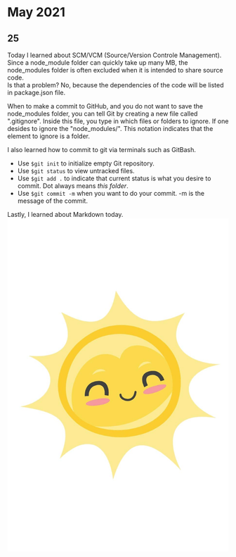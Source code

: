 
# May 2021

## 25

Today I learned about SCM/VCM (Source/Version Controle Management). Since a node_module folder can quickly take up many MB, the node_modules folder is often excluded when it is intended to share source code.   
Is that a problem? No, because the dependencies of the code will be listed in package.json file. 

When to make a commit to GitHub, and you do not want to save the node_modules folder, you can tell Git by creating a new file called ".gitignore". Inside this file, you type in which files or folders to ignore. 
If one desides to ignore the "node_modules/". This notation indicates that the element to ignore is a folder.

I also learned how to commit to git via terminals such as GitBash. 

* Use `$git init` to initialize empty Git repository. 
* Use `$git status` to view untracked files. 
* Use `$git add .` to indicate that current status is what you desire to commit. Dot always means *this folder*.
* Use `$git commit -m` when you want to do your commit. -m is the message of the commit. 

Lastly, I learned about Markdown today.
<img src="sun.jpg" alt="Happy Sun" style="height: 250px, width: auto">
